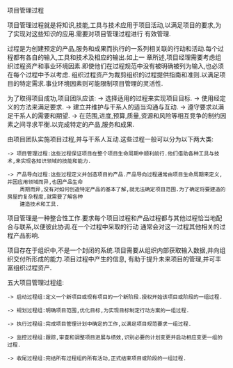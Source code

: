 项目管理过程

项目管理过程就是将知识,技能,工具与技术应用于项目活动,以满足项目的要求,为了实现对这些知识的应用.需要对项目管理过程进行
有效管理.

过程是为创建预定的产品,服务和成果而执行的一系列相关联的行动和活动.每个过程都有各自的输入,工具和技术及相应的输出.如上一
章所述,项目经理需要考虑组织过程资产和事业环境因素.即使他们在过程规范中没有被明确被列为输入,也必须在每个过程中予以考虑.
组织过程资产为裁剪组织的过程提供指南和准则.以满足项目的特定需求.事业环境因素则可能限制项目管理的灵活性.

为了取得项目成功,项目团队应该:
	-> 选择适用的过程来实现项目目标.
	-> 使用经定义的方法来满足要求.
	-> 建立并维护与干系人的适当沟通与互动.
	-> 遵守要求以满足干系人的需要和期望.
	-> 在范围,进度,预算,质量,资源和风险等相互竞争的制约因素之间寻求平衡.以完成特定的产品,服务和成果.


由项目团队实施项目过程,并与干系人互动.这些过程一般可以分为以下两大类:

	-> 项目管理过程:这些过程保证项目在整个项目生命周期中顺利前行.他们借助各种工具与技术,来实现各知识领域的技能和能力.

	-> 产品导向过程:这些过程定义并创造项目的产品.产品导向过程通常由项目生命周期来定义,并因应用领域而异,也因产品生命
		周期而异,没有对如何创造特定产品的基本了解,就无法确定项目范围.为了确定将要建造的房屋的复杂程度,就需要了解各种
		建造技术和工具.

项目管理是一种整合性工作.要求每个项目过程和产品过程都与其他过程恰当地配合与联系,以便彼此协调.在一个过程中采取的行动
通常会对这一过程其他相关的过程产品影响.


项目存在于组织中,不是一个封闭的系统.项目需要从组织内部获取输入数据,并向组织交付所形成的能力.项目过程中产生的信息,
有助于提升未来项目的管理,并可丰富组织过程资产.

五大项目管理过程组:

	-> 启动过程组:定义一个新项目或现有项目的一个新阶段.授权开始该项目或阶段的一组过程.

	-> 规划过程组:明确项目范围,优化目标,为实现目标制定行动方案的一组过程.

	-> 执行过程组:完成项目管理计划中确定的工作,以满足项目规范要求一组过程.

	-> 监控过程组:跟踪,审查和调整项目进展与绩效,识别必要的计划变更并启动相应变更一组的过程.

	-> 收尾过程组:完结所有过程组的所有活动,正式结束项目或阶段的一组过程.